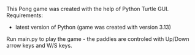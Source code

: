 This Pong game was created with the help of Python Turtle GUI. 
Requirements: 
  - latest version of Python (game was created with version 3.13)
    
Run main.py to play the game - the paddles are controled with Up/Down arrow keys and W/S keys.
